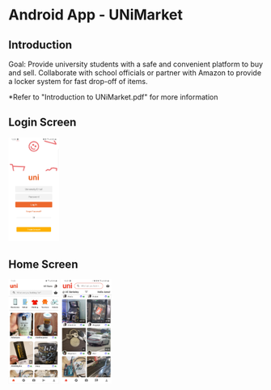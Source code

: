 # Android App - UNiMarket

## Introduction
Goal: Provide university students with a safe and convenient platform to buy and sell. Collaborate with school officials or partner with Amazon to provide a locker system for fast drop-off of items.

*Refer to "Introduction to UNiMarket.pdf" for more information

## Login Screen
<img src="loginScreen.jpg" width="100">

## Home Screen
<p float="left">
  <img src="homeScreen-v1.jpg" width="100" />
  <img src="homeScreen-v2.jpg" width="100" /> 
</p>
 
